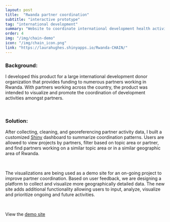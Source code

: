 ```yaml
---
layout: post
title:  "Rwanda partner coordination"
subtitle: "interactive prototype"
tag: "international development"
summary: "Website to coordinate international development health activities across Rwanda"
order: 4
img: "/img/chain-demo"
icon: "/img/chain_icon.png"
link: "https://laurahughes.shinyapps.io/Rwanda-CHAIN/"
---
```




### Background:
I developed this product for a large international development donor organization that provides funding to numerous partners working in Rwanda. With partners working across the country, the product was intended to visualize and promote the coordination of development activities amongst partners.

<br>

### Solution:

After collecting, cleaning, and georeferencing partner activity data, I built a customized [Shiny](http://shiny.rstudio.com/) dashboard to summarize coordination patterns. Users are allowed to view projects by partners, filter based on topic area or partner, and find partners working on a similar topic area or in a similar geographic area of Rwanda.

 <br>

The visualizations are being used as a demo site for an on-going project to improve partner coordination. Based on user feedback, we are designing a platform to collect and visualize more geographically detailed data. The new site adds additional functionality allowing users to input, analyze, visualize and prioritize ongoing and future activities.

<br>

View the [demo site](https://laurahughes.shinyapps.io/Rwanda-CHAIN/)
